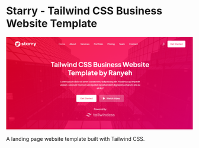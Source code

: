 # Starry - Tailwind CSS Business Website Template

![Preview image](./assets/img/preview.png)

A landing page website template built with Tailwind CSS.
